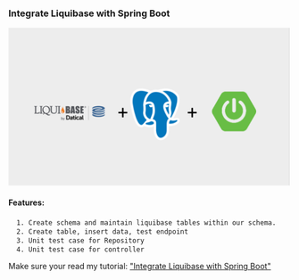 ### Integrate Liquibase with Spring Boot
![ Liquibase ](/liquibase.png)

#### Features:
      1. Create schema and maintain liquibase tables within our schema.
      2. Create table, insert data, test endpoint
      3. Unit test case for Repository
      4. Unit test case for controller

Make sure your read my tutorial: ["Integrate Liquibase with Spring Boot"](https://medium.com/@arjunsk/liquibase-create-schema-tables-items-in-your-database-753a6dd38893)

